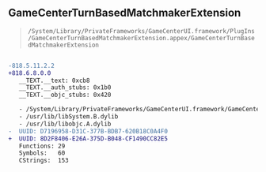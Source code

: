 ## GameCenterTurnBasedMatchmakerExtension

> `/System/Library/PrivateFrameworks/GameCenterUI.framework/PlugIns/GameCenterTurnBasedMatchmakerExtension.appex/GameCenterTurnBasedMatchmakerExtension`

```diff

-818.5.11.2.2
+818.6.8.0.0
   __TEXT.__text: 0xcb8
   __TEXT.__auth_stubs: 0x1b0
   __TEXT.__objc_stubs: 0x420

   - /System/Library/PrivateFrameworks/GameCenterUI.framework/GameCenterUI
   - /usr/lib/libSystem.B.dylib
   - /usr/lib/libobjc.A.dylib
-  UUID: D7196958-D31C-377B-BDB7-620B18C0A4F0
+  UUID: 8D2F8406-E26A-375D-B048-CF1490CC82E5
   Functions: 29
   Symbols:   60
   CStrings:  153

```
